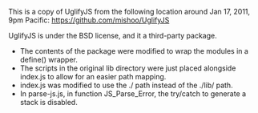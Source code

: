 This is a copy of UglifyJS from the following location around Jan 17, 2011, 9pm Pacific:
https://github.com/mishoo/UglifyJS

UglifyJS is under the BSD license, and it a third-party package.

* The contents of the package were modified to wrap the modules in a define() wrapper.
* The scripts in the original lib directory were just placed alongside index.js to allow for an easier path mapping.
* index.js was modified to use the ./ path instead of the ./lib/ path.
* In parse-js.js, in function JS_Parse_Error, the try/catch to generate a stack is disabled.